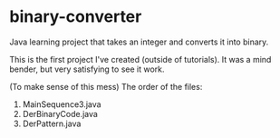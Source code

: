 # binary-converter
Java learning project that takes an integer and converts it into binary.

This is the first project I've created (outside of tutorials). It was a mind bender, but very satisfying to see it work.

(To make sense of this mess) The order of the files:

1. MainSequence3.java
2. DerBinaryCode.java
3. DerPattern.java
